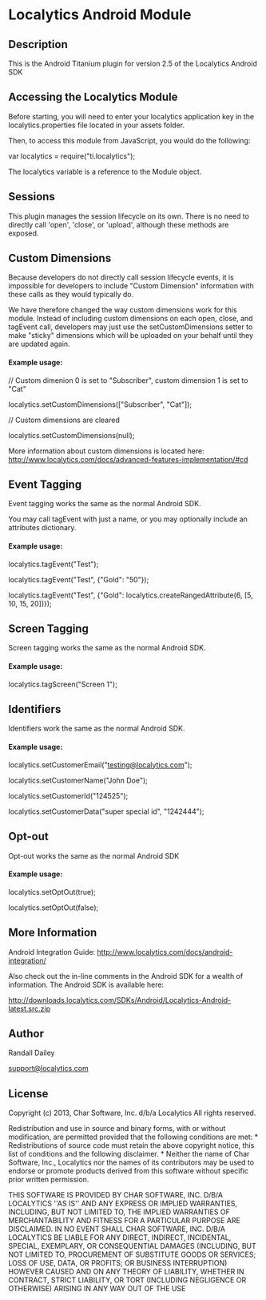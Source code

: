 # Localytics Android Module

## Description

This is the Android Titanium plugin for version 2.5 of the Localytics Android SDK

## Accessing the Localytics Module

Before starting, you will need to enter your localytics application key in the localytics.properties file located in your assets folder.

Then, to access this module from JavaScript, you would do the following:

  var localytics = require("ti.localytics");

The localytics variable is a reference to the Module object.

## Sessions

This plugin manages the session lifecycle on its own. There is no need to directly call 'open', 'close', or 'upload', although these methods are exposed.

## Custom Dimensions

Because developers do not directly call session lifecycle events, it is impossible for developers to include "Custom Dimension" information with these calls as they would typically do. 

We have therefore changed the way custom dimensions work for this module. Instead of including custom dimensions on each open, close, and tagEvent call, developers may just use the setCustomDimensions setter to make "sticky" dimensions which will be uploaded on your behalf until they are updated again.

#### Example usage:

// Custom dimenion 0 is set to "Subscriber", custom dimension 1 is set to "Cat"

localytics.setCustomDimensions(["Subscriber", "Cat"]);

// Custom dimensions are cleared

localytics.setCustomDimensions(null);

More information about custom dimensions is located here:
http://www.localytics.com/docs/advanced-features-implementation/#cd

## Event Tagging

Event tagging works the same as the normal Android SDK.

You may call tagEvent with just a name, or you may optionally include an attributes dictionary. 

#### Example usage:

localytics.tagEvent("Test");

localytics.tagEvent("Test", {"Gold": "50"});

localytics.tagEvent("Test", {"Gold": localytics.createRangedAttribute(6, [5, 10, 15, 20])});


## Screen Tagging

Screen tagging works the same as the normal Android SDK.

#### Example usage:

localytics.tagScreen("Screen 1");

## Identifiers

Identifiers work the same as the normal Android SDK.

#### Example usage:

localytics.setCustomerEmail("testing@localytics.com");

localytics.setCustomerName("John Doe");

localytics.setCustomerId("124525");

localytics.setCustomerData("super special id", "1242444");

## Opt-out

Opt-out works the same as the normal Android SDK

#### Example usage:

localytics.setOptOut(true);

localytics.setOptOut(false);

## More Information

Android Integration Guide: http://www.localytics.com/docs/android-integration/

Also check out the in-line comments in the Android SDK for a wealth of information. The Android SDK is available here:

http://downloads.localytics.com/SDKs/Android/Localytics-Android-latest.src.zip


## Author

Randall Dailey

support@localytics.com

## License

Copyright (c) 2013, Char Software, Inc. d/b/a Localytics
All rights reserved.

Redistribution and use in source and binary forms, with or without
modification, are permitted provided that the following conditions are met:
    * Redistributions of source code must retain the above copyright
      notice, this list of conditions and the following disclaimer.
    * Neither the name of Char Software, Inc., Localytics nor the names of its 
      contributors may be used to endorse or promote products derived from this
      software without specific prior written permission.

THIS SOFTWARE IS PROVIDED BY CHAR SOFTWARE, INC. D/B/A LOCALYTICS ''AS IS'' AND 
ANY EXPRESS OR IMPLIED WARRANTIES, INCLUDING, BUT NOT LIMITED TO, THE IMPLIED
WARRANTIES OF MERCHANTABILITY AND FITNESS FOR A PARTICULAR PURPOSE ARE 
DISCLAIMED. IN NO EVENT SHALL CHAR SOFTWARE, INC. D/B/A LOCALYTICS BE LIABLE 
FOR ANY DIRECT, INDIRECT, INCIDENTAL, SPECIAL, EXEMPLARY, OR CONSEQUENTIAL 
DAMAGES (INCLUDING, BUT NOT LIMITED TO, PROCUREMENT OF SUBSTITUTE GOODS OR 
SERVICES; LOSS OF USE, DATA, OR PROFITS; OR BUSINESS INTERRUPTION) HOWEVER 
CAUSED AND ON ANY THEORY OF LIABILITY, WHETHER IN CONTRACT, STRICT LIABILITY, 
OR TORT (INCLUDING NEGLIGENCE OR OTHERWISE) ARISING IN ANY WAY OUT OF THE USE 
